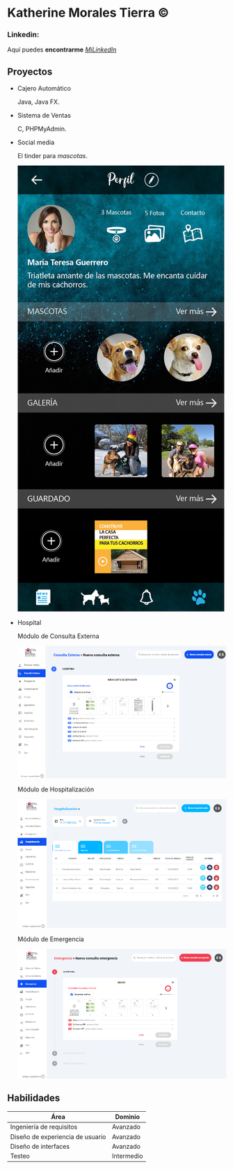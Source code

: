 # Katherine Morales Tierra &copy;
### Linkedin:
Aquí puedes **encontrarme** [_MiLinkedIn_](https://www.linkedin.com/in/kathmoralest)
## Proyectos
* Cajero Automático

  Java, Java FX.
  
* Sistema de Ventas

  C, PHPMyAdmin.
  
* Social media

  El tinder para *mascotas*.

  ![PetPro](/images/petpro.png)
  
* Hospital
  
  Módulo de Consulta Externa
  
  ![Consulta Externa](/images/cexterna.png)  

  Módulo de Hospitalización
  
  ![Hospitalización](/images/hospitalizacion.png)

  Módulo de Emergencia
  
  ![Emergencia](/images/emergencia.png)

## Habilidades

  | **Área** | **Dominio** |
  | - | - |
  | Ingeniería de requisitos | Avanzado |
  | Diseño de experiencia de usuario | Avanzado |
  | Diseño de interfaces | Avanzado |
  | Testeo | Intermedio |
